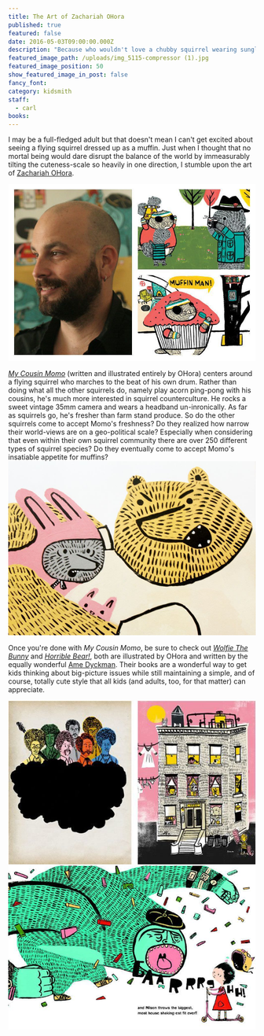 ```yaml
---
title: The Art of Zachariah OHora
published: true
featured: false
date: 2016-05-03T09:00:00.000Z
description: "Because who wouldn't love a chubby squirrel wearing sunglasses?"
featured_image_path: /uploads/img_5115-compressor (1).jpg
featured_image_position: 50
show_featured_image_in_post: false
fancy_font:
category: kidsmith
staff:
  - carl
books:
---
```



I may be a full-fledged adult but that doesn't mean I can't get excited about seeing a flying squirrel dressed up as a muffin. Just when I thought that no mortal being would dare disrupt the balance of the world by immeasurably tilting the cuteness-scale so heavily in one direction, I stumble upon the art of&nbsp;[Zachariah OHora](https://www.zohora.com). &nbsp;

![full-img](/uploads/versions/recbmark-01-compressor---x----850-607x---.jpg)

[*My Cousin Momo*](https://www.brooklinebooksmith-shop.com/book/9780803740112)&nbsp;(written and illustrated entirely by OHora) centers around a flying squirrel who marches to the beat of his own drum. Rather than doing what all the other squirrels do, namely play acorn ping-pong with his cousins, he's much more interested in squirrel counterculture. He rocks a sweet vintage 35mm camera and wears a headband un-inronically. As far as squirrels go, he's fresher than farm stand produce. So do the other squirrels come to accept Momo's freshness? Do they realized how narrow their world-views are on a geo-political scale? Especially when considering that even within their own squirrel community there are over 250 different types of squirrel species? Do they eventually come to accept Momo's insatiable appetite for muffins?
<br>![full-img](/uploads/versions/img_5167-compressor---x----1000-703x---.jpg)

Once you're done with *My Cousin Momo*, be sure to check out [*Wolfie The Bunny*](https://www.brooklinebooksmith-shop.com/book/9780316226141) and [*Horrible Bear!*](https://www.brooklinebooksmith-shop.com/book/9780316282833), both are illustrated by OHora and written by the equally wonderful&nbsp;[Ame Dyckman](https://www.amedyckman.com/home.html). Their books are a wonderful way to get kids thinking about big-picture issues while still maintaining a simple, and of course, totally cute style that all kids (and adults, too, for that matter) can appreciate.&nbsp;

![full-img](/uploads/versions/anthology-mag-blog-artists-ohora-02-compressor---x----600-396x---.jpg)
<br>![full-img](/uploads/versions/12misbehavior-span-videolarge-compressor---x----768-507x---.jpg)